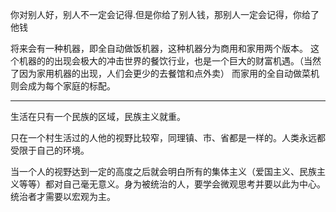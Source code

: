 你对别人好，别人不一定会记得.但是你给了别人钱，那别人一定会记得，你给了他钱

将来会有一种机器，即全自动做饭机器，这种机器分为商用和家用两个版本。
这个机器的的出现会极大的冲击世界的餐饮行业，也是一个巨大的财富机遇。（当然了因为家用机器的出现，人们会更少的去餐馆和点外卖）
而家用的全自动做菜机 则会成为每个家庭的标配。
___
生活在只有一个民族的区域，民族主义就重。

只在一个村生活过的人他的视野比较窄，同理镇、市、省都是一样的。人类永远都受限于自己的环境。

当一个人的视野达到一定的高度之后就会明白所有的集体主义（爱国主义、民族主义等等）都对自己毫无意义。身为被统治的人，要学会微观思考并要以此为中心。统治者才需要以宏观为主。